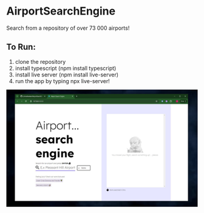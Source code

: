 # AirportSearchEngine

Search from a repository of over 73 000 airports!

## To Run:

1. clone the repository
2. install typescript (npm install typescript)
3. install live server (npm install live-server)
4. run the app by typing npx live-server!

![The Airport Search Engine Application](https://github.com/johnathantam/AirportSearchEngine/blob/main/previewImages/preview.JPG?raw=true)